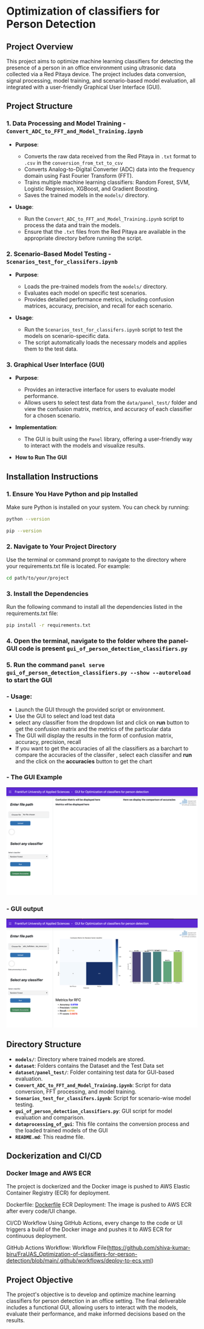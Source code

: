 # Optimization of classifiers for Person Detection


## Project Overview

This project aims to optimize machine learning classifiers for detecting the presence of a person in an office environment using ultrasonic data collected via a Red Pitaya device. The project includes data conversion, signal processing, model training, and scenario-based model evaluation, all integrated with a user-friendly Graphical User Interface (GUI).

## Project Structure

### 1. Data Processing and Model Training - `Convert_ADC_to_FFT_and_Model_Training.ipynb`

- **Purpose**: 
  - Converts the raw data received from the Red Pitaya in `.txt` format to `.csv` in the `conversion_from_txt_to_csv`
  - Converts Analog-to-Digital Converter (ADC) data into the frequency domain using Fast Fourier Transform (FFT).
  - Trains multiple machine learning classifiers: Random Forest, SVM, Logistic Regression, XGBoost, and Gradient Boosting.
  - Saves the trained models in the `models/` directory.

- **Usage**:
  - Run the `Convert_ADC_to_FFT_and_Model_Training.ipynb` script to process the data and train the models.
  - Ensure that the `.txt` files from the Red Pitaya are available in the appropriate directory before running the script.

### 2. Scenario-Based Model Testing - `Scenarios_test_for_classifers.ipynb`
- **Purpose**: 
  - Loads the pre-trained models from the `models/` directory.
  - Evaluates each model on specific test scenarios.
  - Provides detailed performance metrics, including confusion matrices, accuracy, precision, and recall for each scenario.

- **Usage**:
  - Run the `Scenarios_test_for_classifers.ipynb` script to test the models on scenario-specific data.
  - The script automatically loads the necessary models and applies them to the test data.

### 3. Graphical User Interface (GUI)
- **Purpose**:
  - Provides an interactive interface for users to evaluate model performance.
  - Allows users to select test data from the `data/panel_test/` folder and view the confusion matrix, metrics, and accuracy of each classifier for a chosen scenario.

- **Implementation**:
  - The GUI is built using the `Panel` library, offering a user-friendly way to interact with the models and visualize results.

- **How to Run The GUI**
## Installation Instructions

### 1. Ensure You Have Python and pip Installed

Make sure Python is installed on your system. You can check by running:

```bash
python --version
```
```bash 
pip --version
```

### 2. Navigate to Your Project Directory

Use the terminal or command prompt to navigate to the directory where your requirements.txt file is located. For example:
```bash 
cd path/to/your/project
```
### 3. Install the Dependencies

Run the following command to install all the dependencies listed in the requirements.txt file:
```bash
pip install -r requirements.txt
```


### 4. Open the terminal, navigate to the folder where the panel-GUI code is present `gui_of_person_detection_classifiers.py`

### 5. Run the command `panel serve gui_of_person_detection_classifiers.py --show --autoreload `to start the GUI

### - **Usage**:
  - Launch the GUI through the provided script or environment.
  - Use the GUI to select and load test data
  - select any classifier from the dropdown list and click on **run** button to get the confusion matrix and the metrics of the particular data 
  - The GUI will display the results in the form of confusion matrix, accuracy, precision, recall
  - If you want to get the accuracies of all the classifiers as a barchart to compare the accuracies of the classifer , select each classifer and **run** and the click on the **accuracies** button to get the chart 


### - The GUI Example 
![gui](https://github.com/shiva-kumar-biru/FraUAS_Optimization-of-classifiers-for-person-detection/blob/main/panel_gui.png)

### - GUI output 
![gui_output](https://github.com/shiva-kumar-biru/FraUAS_Optimization-of-classifiers-for-person-detection/blob/main/panel_gui_output.png)
## Directory Structure

- **`models/`**: Directory where trained models are stored.
- **`dataset`**: Folders contains the Dataset and the Test Data set 
- **`dataset/panel_test/`**: Folder containing test data for GUI-based evaluation.
- **`Convert_ADC_to_FFT_and_Model_Training.ipynb`**: Script for data conversion, FFT processing, and model training.
- **`Scenarios_test_for_classifers.ipynb`**: Script for scenario-wise model testing.
- **`gui_of_person_detection_classifiers.py`**: GUI script for model evaluation and comparison.
-  **`dataprocessing_of_gui`**: This file contains the conversion process and the loaded trained models of the GUI 
- **`README.md`**: This readme file.


## Dockerization and CI/CD

### Docker Image and AWS ECR

The project is dockerized and the Docker image is pushed to AWS Elastic Container Registry (ECR) for deployment.

Dockerfile: [Dockerfile](https://github.com/shiva-kumar-biru/FraUAS_Optimization-of-classifiers-for-person-detection/blob/main/Dockerfile)
ECR Deployment: The image is pushed to AWS ECR after every code/UI change.

CI/CD Workflow
Using GitHub Actions, every change to the code or UI triggers a build of the Docker image and pushes it to AWS ECR for continuous deployment.

GitHub Actions Workflow: Workflow File(https://github.com/shiva-kumar-biru/FraUAS_Optimization-of-classifiers-for-person-detection/blob/main/.github/workflows/deploy-to-ecs.yml)




## Project Objective

The project's objective is to develop and optimize machine learning classifiers for person detection in an office setting. The final deliverable includes a functional GUI, allowing users to interact with the models, evaluate their performance, and make informed decisions based on the results.

